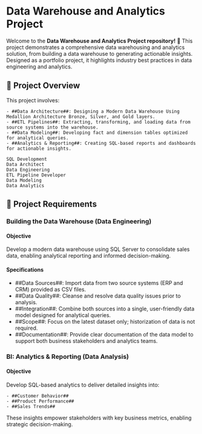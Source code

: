 # Data Warehouse and Analytics Project

Welcome to the <b>Data Warehouse and Analytics Project repository!</b> 🚀
This project demonstrates a comprehensive data warehousing and analytics solution, from building a data warehouse to generating actionable insights. Designed as a portfolio project, it highlights industry best practices in data engineering and analytics.


## 📖 Project Overview

This project involves:

    - ##Data Architecture##: Designing a Modern Data Warehouse Using Medallion Architecture Bronze, Silver, and Gold layers.
    - ##ETL Pipelines##: Extracting, transforming, and loading data from source systems into the warehouse.
    - ##Data Modeling##: Developing fact and dimension tables optimized for analytical queries.
    - ##Analytics & Reporting##: Creating SQL-based reports and dashboards for actionable insights.

    SQL Development
    Data Architect
    Data Engineering
    ETL Pipeline Developer
    Data Modeling
    Data Analytics


## 🚀 Project Requirements

### Building the Data Warehouse (Data Engineering)

#### Objective

Develop a modern data warehouse using SQL Server to consolidate sales data, enabling analytical reporting and informed decision-making.

#### Specifications

  - ##Data Sources##: Import data from two source systems (ERP and CRM) provided as CSV files.
  - ##Data Quality##: Cleanse and resolve data quality issues prior to analysis.
  - ##Integration##: Combine both sources into a single, user-friendly data model designed for analytical queries.
  - ##Scope##: Focus on the latest dataset only; historization of data is not required.
  - ##Documentation##: Provide clear documentation of the data model to support both business stakeholders and analytics teams.

### BI: Analytics & Reporting (Data Analysis)
#### Objective

Develop SQL-based analytics to deliver detailed insights into:

    - ##Customer Behavior##
    - ##Product Performance##
    - ##Sales Trends##

These insights empower stakeholders with key business metrics, enabling strategic decision-making.

